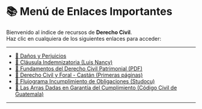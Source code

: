 # 📚 Menú de Enlaces Importantes

Bienvenido al índice de recursos de **Derecho Civil**.  
Haz clic en cualquiera de los siguientes enlaces para acceder:

---

- [🔹 Daños y Perjuicios](https://concepto.de/danos-y-perjuicios/)
- [🔹 Cláusula Indemnizatoria (Luis Nancy)](https://www.studocu.com/gt/document/universidad-de-san-carlos-de-guatemala/derecho-civil-iii/clausula-indemnizatoria-luisnancy/102929662)
- [🔹 Fundamentos del Derecho Civil Patrimonial (PDF)](https://masterpyc.wordpress.com/wp-content/uploads/2015/07/fundamentos-del-derecho-civil-patrimonial.pdf)
- [🔹 Derecho Civil y Foral - Castán (Primeras páginas)](https://www.editorialreus.es/media/pdf/primeraspaginas_9788429018325_Derechocivilyforal_castan.pdf)
- [🔹 Flujograma Incumplimiento de Obligaciones (Studocu)](https://www.studocu.com/gt/document/universidad-mariano-galvez-de-guatemala/derecho-civil-iv/flujograma-incumplimiento-de-obligaciones/33515111)
- [🔹 Las Arras Dadas en Garantía del Cumplimiento (Código Civil de Guatemala)](http://leydeguatemala.com/codigo-civil-de-guatemala/las-arras-dadas-en-garantia-del-cumplimiento-de-un/2014/#:~:text=ARTICULO%201442.,de%20lo%20que%20hubiere%20recibido.)

---
